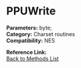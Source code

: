 # PPUWrite

**Parameters:** byte;  
**Category:** Charset routines  
**Compatibility:** NES  

**Reference Link:**  
[Back to Methods List](../../SUMMARY.md)
